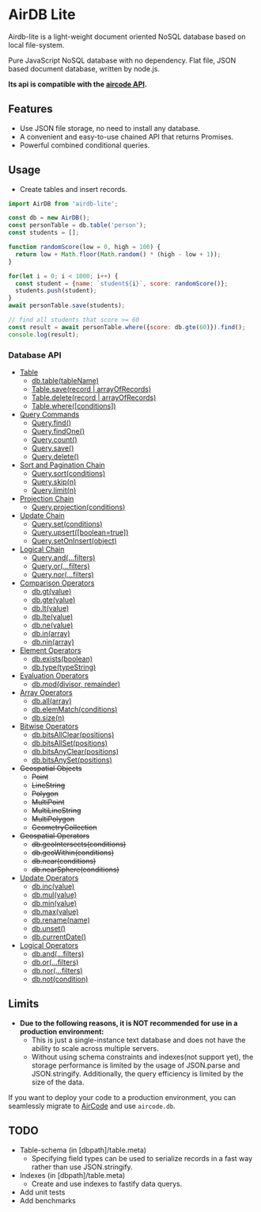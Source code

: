 # AirDB Lite

Airdb-lite is a light-weight document oriented NoSQL database based on local file-system.

Pure JavaScript NoSQL database with no dependency. Flat file, JSON based document database, written by node.js.

**Its api is compatible with the [aircode API](https://docs.aircode.io/reference/server/database-api).**

## Features

- Use JSON file storage, no need to install any database.
- A convenient and easy-to-use chained API that returns Promises.
- Powerful combined conditional queries.

## Usage

- Create tables and insert records.

```js
import AirDB from 'airdb-lite';

const db = new AirDB();
const personTable = db.table('person');
const students = [];

function randomScore(low = 0, high = 100) {
  return low + Math.floor(Math.random() * (high - low + 1));
}

for(let i = 0; i < 1000; i++) {
  const student = {name: `student${i}`, score: randomScore()};
  students.push(student);
}
await personTable.save(students);

// find all students that score >= 60
const result = await personTable.where({score: db.gte(60)}).find();
console.log(result);
```

### Database API

- [Table](https://docs.aircode.io/reference/server/database-api#table)
  - [db.table(tableName)](https://docs.aircode.io/reference/server/database-api#db-table-tablename)
  - [Table.save(record | arrayOfRecords)](https://docs.aircode.io/reference/server/database-api#table-save-record-arrayofrecords)
  - [Table.delete(record | arrayOfRecords)](https://docs.aircode.io/reference/server/database-api#table-delete-record-arrayofrecords)
  - [Table.where([conditions])](https://docs.aircode.io/reference/server/database-api#table-where-conditions)
- [Query Commands](https://docs.aircode.io/reference/server/database-api#query-commands)
  - [Query.find()](https://docs.aircode.io/reference/server/database-api#query-find)
  - [Query.findOne()](https://docs.aircode.io/reference/server/database-api#query-findone)
  - [Query.count()](https://docs.aircode.io/reference/server/database-api#query-count)
  - [Query.save()](https://docs.aircode.io/reference/server/database-api#query-save)
  - [Query.delete()](https://docs.aircode.io/reference/server/database-api#query-delete)
- [Sort and Pagination Chain](https://docs.aircode.io/reference/server/database-api#sort-and-pagination-chain)
  - [Query.sort(conditions)](https://docs.aircode.io/reference/server/database-api#query-sort-conditions)
  - [Query.skip(n)](https://docs.aircode.io/reference/server/database-api#query-skip-n)
  - [Query.limit(n)](https://docs.aircode.io/reference/server/database-api#query-limit-n)
- [Projection Chain](https://docs.aircode.io/reference/server/database-api#projection-chain)
  - [Query.projection(conditions)](https://docs.aircode.io/reference/server/database-api#query-projection-conditions)
- [Update Chain](https://docs.aircode.io/reference/server/database-api#update-chain)
  - [Query.set(conditions)](https://docs.aircode.io/reference/server/database-api#query-set-conditions)
  - [Query.upsert([boolean=true])](https://docs.aircode.io/reference/server/database-api#query-upsert-boolean-true)
  - [Query.setOnInsert(object)](https://docs.aircode.io/reference/server/database-api#query-setoninsert-object)
- [Logical Chain](https://docs.aircode.io/reference/server/database-api#logical-chain)
  - [Query.and(...filters)](https://docs.aircode.io/reference/server/database-api#query-and-filters)
  - [Query.or(...filters)](https://docs.aircode.io/reference/server/database-api#query-or-filters)
  - [Query.nor(...filters)](https://docs.aircode.io/reference/server/database-api#query-nor-filters)
- [Comparison Operators](https://docs.aircode.io/reference/server/database-api#comparison-operators)
  - [db.gt(value)](https://docs.aircode.io/reference/server/database-api#db-gt-value)
  - [db.gte(value)](https://docs.aircode.io/reference/server/database-api#db-gte-value)
  - [db.lt(value)](https://docs.aircode.io/reference/server/database-api#db-lt-value)
  - [db.lte(value)](https://docs.aircode.io/reference/server/database-api#db-lte-value)
  - [db.ne(value)](https://docs.aircode.io/reference/server/database-api#db-ne-value)
  - [db.in(array)](https://docs.aircode.io/reference/server/database-api#db-in-array)
  - [db.nin(array)](https://docs.aircode.io/reference/server/database-api#db-nin-array)
- [Element Operators](https://docs.aircode.io/reference/server/database-api#element-operators)
  - [db.exists(boolean)](https://docs.aircode.io/reference/server/database-api#db-exists-boolean)
  - [db.type(typeString)](https://docs.aircode.io/reference/server/database-api#db-type-typestring)
- [Evaluation Operators](https://docs.aircode.io/reference/server/database-api#evaluation-operators)
  - [db.mod(divisor, remainder)](https://docs.aircode.io/reference/server/database-api#db-mod-divisor-remainder)
- [Array Operators](https://docs.aircode.io/reference/server/database-api#array-operators)
  - [db.all(array)](https://docs.aircode.io/reference/server/database-api#db-all-array)
  - [db.elemMatch(conditions)](https://docs.aircode.io/reference/server/database-api#db-elemmatch-conditions)
  - [db.size(n)](https://docs.aircode.io/reference/server/database-api#db-size-n)
- [Bitwise Operators](https://docs.aircode.io/reference/server/database-api#bitwise-operators)
  - [db.bitsAllClear(positions)](https://docs.aircode.io/reference/server/database-api#db-bitsallclear-positions)
  - [db.bitsAllSet(positions)](https://docs.aircode.io/reference/server/database-api#db-bitsallset-positions)
  - [db.bitsAnyClear(positions)](https://docs.aircode.io/reference/server/database-api#db-bitsanyclear-positions)
  - [db.bitsAnySet(positions)](https://docs.aircode.io/reference/server/database-api#db-bitsanyset-positions)
- ~~Geospatial Objects~~
  - ~~Point~~
  - ~~LineString~~
  - ~~Polygon~~
  - ~~MultiPoint~~
  - ~~MultiLineString~~
  - ~~MultiPolygon~~
  - ~~GeometryCollection~~
- ~~Geospatial Operators~~
  - ~~db.geoIntersects(conditions)~~
  - ~~db.geoWithin(conditions)~~
  - ~~db.near(conditions)~~
  - ~~db.nearSphere(conditions)~~
- [Update Operators](https://docs.aircode.io/reference/server/database-api#update-operators)
  - [db.inc(value)](https://docs.aircode.io/reference/server/database-api#db-inc-value)
  - [db.mul(value)](https://docs.aircode.io/reference/server/database-api#db-mul-value)
  - [db.min(value)](https://docs.aircode.io/reference/server/database-api#db-min-value)
  - [db.max(value)](https://docs.aircode.io/reference/server/database-api#db-max-value)
  - [db.rename(name)](https://docs.aircode.io/reference/server/database-api#db-rename-name)
  - [db.unset()](https://docs.aircode.io/reference/server/database-api#db-unset)
  - [db.currentDate()](https://docs.aircode.io/reference/server/database-api#db-currentdate)
- [Logical Operators](https://docs.aircode.io/reference/server/database-api#logical-operators)
  - [db.and(...filters)](https://docs.aircode.io/reference/server/database-api#db-and-filters)
  - [db.or(...filters)](https://docs.aircode.io/reference/server/database-api#db-or-filters)
  - [db.nor(...filters)](https://docs.aircode.io/reference/server/database-api#db-nor-filters)
  - [db.not(condition)](https://docs.aircode.io/reference/server/database-api#db-not-condition)

## Limits

- **Due to the following reasons, it is NOT recommended for use in a production environment:**
  - This is just a single-instance text database and does not have the ability to scale across multiple servers.
  - Without using schema constraints and indexes(not support yet), the storage performance is limited by the usage of JSON.parse and JSON.stringify. Additionally, the query efficiency is limited by the size of the data.  

If you want to deploy your code to a production environment, you can seamlessly migrate to [AirCode](https://aircode.io/) and use `aircode.db`.


## TODO

- Table-schema (in [dbpath]/table.meta)
  - Specifying field types can be used to serialize records in a fast way rather than use JSON.stringify.
- Indexes (in [dbpath]/table.meta)
  - Create and use indexes to fastify data querys.
- Add unit tests
- Add benchmarks

